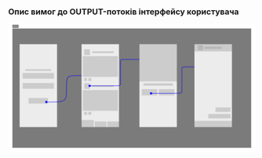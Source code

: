 ### Опис вимог до OUTPUT-потоків інтерфейсу користувача
![Тут має бути макет](https://github.com/oleksandrblazhko/ai-216-asetyanov/blob/Laboratory_work_3/1-SoftwareRequirements/1.4-FuncNonFuncRequirements/1.4.4-NFRUserInterfaceOUTPUT/WireframeDesign.jpg?raw=true)
